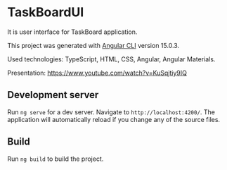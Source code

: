 # TaskBoardUI

It is user interface for TaskBoard application.

This project was generated with [Angular CLI](https://github.com/angular/angular-cli) version 15.0.3.
 
Used technologies: TypeScript, HTML, CSS, Angular, Angular Materials.

Presentation: https://www.youtube.com/watch?v=KuSqjtiy9IQ

## Development server

Run `ng serve` for a dev server. Navigate to `http://localhost:4200/`. The application will automatically reload if you change any of the source files.
 
## Build

Run `ng build` to build the project.

  
